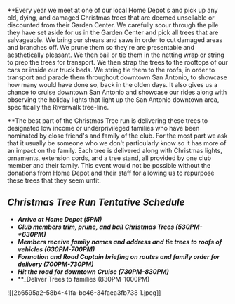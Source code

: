 **Every year we meet at one of our local Home Depot's and pick up any old, dying, and damaged Christmas trees that are deemed unsellable or discounted from their Garden Center.  We carefully scour through the pile they have set aside for us in the Garden Center and pick all trees that are salvageable.  We bring our shears and saws in order to cut damaged areas and branches off.  We prune them so they're are presentable and aesthetically pleasant.  We then bail or tie them in the netting wrap or string to prep the trees for transport.  We then strap the trees to the rooftops of our cars or inside our truck beds.  We string tie them to the roofs, in order to transport and parade them throughout downtown San Antonio, to showcase how many would have done so, back in the olden days. It also gives us a chance to cruise downtown San Antonio and showcase our rides along with observing the holiday lights that light up the San Antonio downtown area, specifically the Riverwalk tree-line.

**The best part of the Christmas Tree run is delivering these trees to designated low income or underprivileged families who have been nominated by close friend's and family of the club.  For the most part we ask that it usually be someone who we don't particularly know so it has more of an impact on the family.  Each tree is delivered along with Christmas lights, ornaments, extension cords, and a tree stand, all provided by one club member and their family. This event would not be possible without the donations from Home Depot and their staff for allowing us to repurpose these trees that they seem unfit.

## **_Christmas Tree Run Tentative Schedule_**

-  **_Arrive at Home Depot (5PM)_**
-  **_Club members trim, prune, and bail Christmas Trees (530PM-*630PM)_**
-  **_Members receive family names and address and tie trees to roofs of vehicles (630PM-700PM)_**
-  **_Formation and Road Captain briefing on routes and family order for delivery (700PM-730PM)_**
-  **_Hit the road for downtown Cruise (730PM-830PM)_**
- **_Deliver Trees to families (830PM-1000PM)


![[2b6595a2-58b4-41fa-bc46-34faea3fb738 1.jpeg]]

